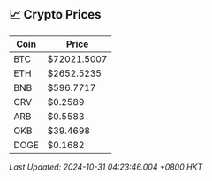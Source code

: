 ## 📈 Crypto Prices

| Coin | Price |
| ---- | ----- |
| BTC | $72021.5007 |
| ETH | $2652.5235 |
| BNB | $596.7717 |
| CRV | $0.2589 |
| ARB | $0.5583 |
| OKB | $39.4698 |
| DOGE | $0.1682 |

_Last Updated: 2024-10-31 04:23:46.004 +0800 HKT_